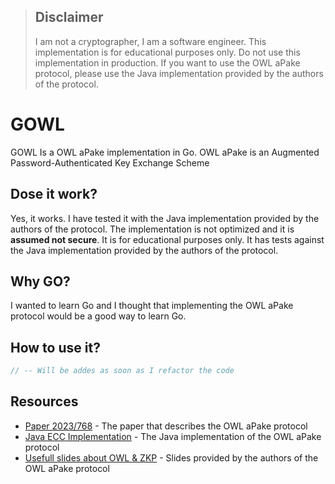 > ## Disclaimer
> I am not a cryptographer, I am a software engineer. This implementation is for educational purposes only. Do not use this implementation in production. If you want to use the OWL aPake protocol, please use the Java implementation provided by the authors of the protocol.

# GOWL

GOWL Is a OWL aPake implementation in Go. OWL aPake is an Augmented Password-Authenticated Key Exchange Scheme


## Dose it work?
Yes, it works. I have tested it with the Java implementation provided by the authors of the protocol. The implementation is not optimized and it is **assumed not secure**. It is for educational purposes only. It has tests against the Java implementation provided by the authors of the protocol.

## Why GO?
I wanted to learn Go and I thought that implementing the OWL aPake protocol would be a good way to learn Go.

## How to use it?
```go
// -- Will be addes as soon as I refactor the code
```

## Resources
- [Paper 2023/768](https://eprint.iacr.org/2023/768.pdf) - The paper that describes the OWL aPake protocol
- [Java ECC Implementation](https://github.com/haofeng66/OwlDemo) - The Java implementation of the OWL aPake protocol
- [Usefull slides about OWL & ZKP](https://docs.google.com/presentation/d/1CWwMzutshb_oX0qUhPR-sSa02EK-BKiYDXYKDYJ49YI/edit) - Slides provided by the authors of the OWL aPake protocol